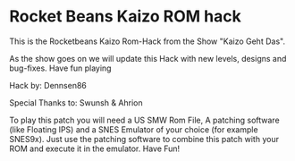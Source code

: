 # Rocket Beans Kaizo ROM hack
This is the Rocketbeans Kaizo Rom-Hack from the Show "Kaizo Geht Das". 

As the show goes on we will update this Hack with new levels, designs and bug-fixes. Have fun playing

Hack by: Dennsen86 

Special Thanks to: Swunsh & Ahrion

To play this patch you will need a US SMW Rom File, A patching software (like Floating IPS) and a SNES Emulator of your choice (for example SNES9x).
Just use the patching software to combine this patch with your ROM and execute it in the emulator. Have Fun!

